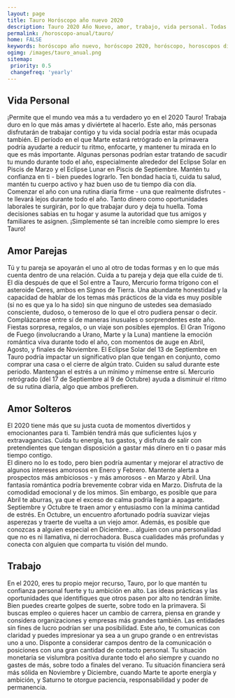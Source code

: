 ```yaml
---
layout: page
title: Tauro Horóscopo año nuevo 2020 
description: Tauro 2020 Año Nuevo, amor, trabajo, vida personal. Todas las predicciones para Tauro gratis. Disfruta este año nuevo.
permalink: /horoscopo-anual/tauro/
home: FALSE
keywords: horóscopo año nuevo, horóscopo 2020, horóscopo, horoscopos diarios gratis del dia de hoy, horóscopo diario gratis,horóscopo ano nuevo 2020, horóscopo esperanza gracia, horoscopo Tauro 2020, horoscop, horóscopos gratis, horoscopo Tauro, horoscopo Tauro 2020 gratis, Tarot, Astrologia, Zodíaco, Tauro, horoscopo gratis,tarot en femenino,videncia gratuita,horoscopos gratuitos,horóscopos, astrologia,videncia gratis
ogimg: /images/tauro_anual.png
sitemap:
 priority: 0.5
 changefreq: 'yearly'
---
```




## Vida Personal

¡Permite que el mundo vea más a tu verdadero yo en el 2020 Tauro! Trabaja duro en lo que más amas y diviértete al hacerlo. Este año, más personas disfrutarán de trabajar contigo y tu vida social podría estar más ocupada también.
El período en el que Marte estará retrógrado en la primavera podría ayudarte a reducir tu ritmo, enfocarte, y mantener tu mirada en lo que es más importante.
Algunas personas podrían estar tratando de sacudir tu mundo durante todo el año, especialmente alrededor del Eclipse Solar en Piscis de Marzo y el Eclipse Lunar en Piscis de Septiembre. Mantén tu confianza en ti - bien puedes lograrlo.
Ten bondad hacia ti, cuida tu salud, mantén tu cuerpo activo y haz buen uso de tu tiempo día con día. Comenzar el año con una rutina diaria firme - una que realmente disfrutes - te llevará lejos durante todo el año.
Tanto dinero como oportunidades laborales te surgirán, por lo que trabajar duro y deja tu huella.
Toma decisiones sabias en tu hogar y asume la autoridad que tus amigos y familiares te asignen. ¡Simplemente sé tan increíble como siempre lo eres Tauro!

## Amor Parejas

Tú y tu pareja se apoyarán el uno al otro de todas formas y en lo que más cuenta dentro de una relación. Cuida a tu pareja y deja que ella cuide de ti.
El día después de que el Sol entre a Tauro, Mercurio forma trígono con el asteroide Ceres, ambos en Signos de Tierra. Una abundante honestidad y la capacidad de hablar de los temas más prácticos de la vida es muy posible (si no es que ya lo ha sido) sin que ninguno de ustedes sea demasiado consciente, dudoso, o temeroso de lo que el otro pudiera pensar o decir. 
Complázcanse entre sí de maneras inusuales o sorprendentes este año. Fiestas sorpresa, regalos, o un viaje son posibles ejemplos. El Gran Trígono de Fuego (involucrando a Urano, Marte y la Luna) mantiene la emoción romántica viva durante todo el año, con momentos de auge en Abril, Agosto, y finales de Noviembre. 
El Eclipse Solar del 13 de Septiembre en Tauro podría impactar un significativo plan que tengan en conjunto, como comprar una casa o el cierre de algún trato. Cuiden su salud durante este periodo. Mantengan el estrés a un mínimo y mímense entre sí. Mercurio retrógrado (del 17 de Septiembre al 9 de Octubre) ayuda a disminuir el ritmo de su rutina diaria, algo que ambos prefieren. 

## Amor Solteros

El 2020 tiene más que su justa cuota de momentos divertidos y emocionantes para ti. También tendrá más que suficientes lujos y extravagancias. Cuida tu energía, tus gastos, y disfruta de salir con pretendientes que tengan disposición a gastar más dinero en ti o pasar más tiempo contigo.   
El dinero no lo es todo, pero bien podría aumentar y mejorar el atractivo de algunos intereses amorosos en Enero y Febrero. Mantente alerta a prospectos más ambiciosos - y más amorosos - en Marzo y Abril.
Una fantasía romántica podría brevemente cobrar vida en Marzo. Disfruta de la comodidad emocional y de los mimos. Sin embargo, es posible que para Abril te aburras, ya que el exceso de calma podría llegar a apagarte.
Septiembre y Octubre te traen amor y entusiasmo con la mínima cantidad de estrés. En Octubre, un encuentro afortunado podría suavizar viejas asperezas y traerte de vuelta a un viejo amor.
Además, es posible que conozcas a alguien especial en Diciembre... alguien con una personalidad que no es ni llamativa, ni derrochadora. Busca cualidades más profundas y conecta con alguien que comparta tu visión del mundo.

## Trabajo

En el 2020, eres tu propio mejor recurso, Tauro, por lo que mantén tu confianza personal fuerte y tu ambición en alto. Las ideas prácticas y las oportunidades que identifiques que otros pasen por alto no tendrán límite. Bien puedes crearte golpes de suerte, sobre todo en la primavera.
Si buscas empleo o quieres hacer un cambio de carrera, piensa en grande y considera organizaciones y empresas más grandes también. Las entidades sin fines de lucro podrían ser una posibilidad.
Este año, te comunicas con claridad y puedes impresionar ya sea a un grupo grande o en entrevistas uno a uno. Disponte a considerar campos dentro de la comunicación o posiciones con una gran cantidad de contacto personal.
Tu situación monetaria se vislumbra positiva durante todo el año siempre y cuando no gastes de más, sobre todo a finales del verano.
Tu situación financiera será más sólida en Noviembre y Diciembre, cuando Marte te aporte energía y ambición, y Saturno te otorgue paciencia, responsabilidad y poder de permanencia.
